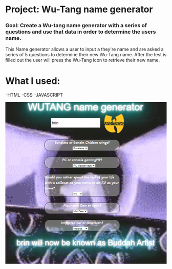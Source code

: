 #  Project: Wu-Tang name generator

### Goal: Create a Wu-tang name generator with a series of questions and use that data in order to determine the users name.

This Name generator allows a user to input a they're name and are asked a series of 5 questions to determine their new Wu-Tang name. After the test is filled out the user will press the Wu-Tang icon to retrieve their new name. 

# What I used:
-HTML
-CSS
-JAVASCRIPT

 ![Screenshot](wuPic.png)
